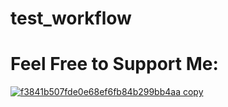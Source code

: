 # test_workflow


# Feel Free to Support Me:
[![f3841b507fde0e68ef6fb84b299bb4aa copy](https://github.com/RaSan147/pyrobox/assets/34002411/8466e1cb-a6db-4e04-b6d7-0d6657ed50b6)](https://www.buymeacoffee.com/RaSan147)
